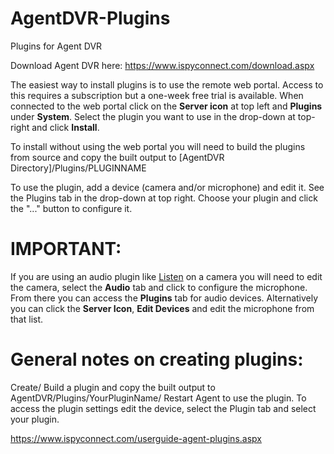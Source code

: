 # AgentDVR-Plugins
Plugins for Agent DVR

Download Agent DVR here:
https://www.ispyconnect.com/download.aspx

The easiest way to install plugins is to use the remote web portal. Access to this requires a subscription but a one-week free trial is available. When connected to the web portal click on the **Server icon** at top left and **Plugins** under **System**. Select the plugin you want to use in the drop-down at top-right and click **Install**.

To install without using the web portal you will need to build the plugins from source and copy the built output to [AgentDVR Directory]/Plugins/PLUGINNAME

To use the plugin, add a device (camera and/or microphone) and edit it. See the Plugins tab in the drop-down at top right. Choose your plugin and click the "..." button to configure it. 


# IMPORTANT:

If you are using an audio plugin like [Listen](https://github.com/ispysoftware/AgentDVR-Plugins/tree/main/Listen) on a camera you will need to edit the camera, select the **Audio** tab and click to configure the microphone. From there you can access the **Plugins** tab for audio devices. Alternatively you can click the **Server Icon**, **Edit Devices** and edit the microphone from that list.

# General notes on creating plugins:

Create/ Build a plugin and copy the built output to AgentDVR/Plugins/YourPluginName/
Restart Agent to use the plugin. To access the plugin settings edit the device, select the Plugin tab and select your plugin.

https://www.ispyconnect.com/userguide-agent-plugins.aspx
